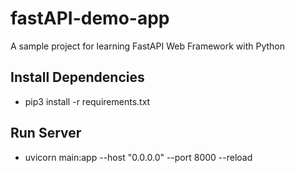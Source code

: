 # fastAPI-demo-app
A sample project for learning FastAPI Web Framework with Python

## Install Dependencies
- pip3 install -r requirements.txt

## Run Server
- uvicorn main:app --host "0.0.0.0" --port 8000 --reload
